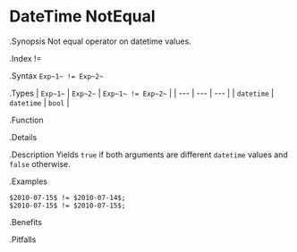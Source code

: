 # DateTime NotEqual

.Synopsis
Not equal operator on datetime values.

.Index
!=

.Syntax
`Exp~1~ != Exp~2~`

.Types
| `Exp~1~`      | `Exp~2~`      | `Exp~1~ != Exp~2~`  |
| --- | --- | --- |
| `datetime`     |  `datetime`    | `bool`                |


.Function

.Details

.Description
Yields `true` if both arguments are different `datetime` values and `false` otherwise.

.Examples
```rascal-shell
$2010-07-15$ != $2010-07-14$;
$2010-07-15$ != $2010-07-15$;
```

.Benefits

.Pitfalls

